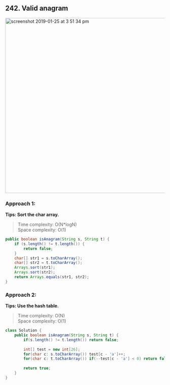 ## 242. Valid anagram
<img width="551" alt="screenshot 2019-01-25 at 3 51 34 pm" src="https://user-images.githubusercontent.com/30597963/51732396-1a12f780-20b9-11e9-9e9b-8c0702bf0be9.png">

### Approach 1:
**Tips: Sort the char array.**
>Time complexity: O(N*logN)  
 Space complexity: O(1)
```java
public boolean isAnagram(String s, String t) {
    if (s.length() != t.length()) {
        return false;
    }
    char[] str1 = s.toCharArray();
    char[] str2 = t.toCharArray();
    Arrays.sort(str1);
    Arrays.sort(str2);
    return Arrays.equals(str1, str2);
}
```

### Approach 2: 
**Tips: Use the hash table.**
>Time complexity: O(N)  
 Space complexity: O(1)
```java
class Solution {
    public boolean isAnagram(String s, String t) {
        if(s.length() != t.length()) return false;
        
        int[] test = new int[26];
        for(char c: s.toCharArray()) test[c - 'a']++;
        for(char c: t.toCharArray()) if(--test[c - 'a'] < 0) return false;
        
        return true;
    }
}
```
